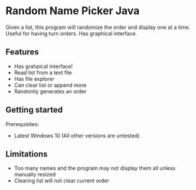 # Random Name Picker Java
Given a list, this program will randomize the order and display one at a time. Useful for having turn orders. Has graphical interface.

## Features
- Has grahpical interface! 
- Read list from a text file
- Has file explorer
- Can clear list or append more
- Randomly generates an order

## Getting started
Prerequisites:
- Latest Windows 10 (All other versions are untested)

## Limitations
- Too many names and the program may not display them all unless manually resized
- Clearing list will not clear current order
